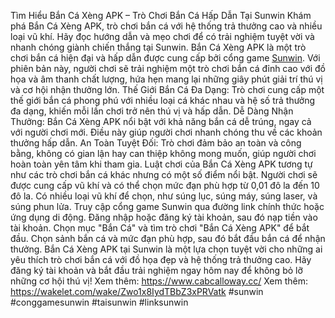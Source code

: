 Tìm Hiểu Bắn Cá Xèng APK – Trò Chơi Bắn Cá Hấp Dẫn Tại Sunwin
Khám phá Bắn Cá Xèng APK, trò chơi bắn cá với hệ thống trả thưởng cao và nhiều loại vũ khí. Hãy đọc hướng dẫn và mẹo chơi để có trải nghiệm tuyệt vời và nhanh chóng giành chiến thắng tại Sunwin.
Bắn Cá Xèng APK là một trò chơi bắn cá hiện đại và hấp dẫn được cung cấp bởi cổng game [Sunwin](https://www.cabcalloway.cc/). Với phiên bản này, người chơi sẽ trải nghiệm một trò chơi bắn cá đỉnh cao với đồ họa và âm thanh chất lượng, hứa hẹn mang lại những giây phút giải trí thú vị và cơ hội nhận thưởng lớn.
Thế Giới Bắn Cá Đa Dạng: Trò chơi cung cấp một thế giới bắn cá phong phú với nhiều loại cá khác nhau và hệ số trả thưởng đa dạng, khiến mỗi lần chơi trở nên thú vị và hấp dẫn.
Dễ Dàng Nhận Thưởng: Bắn Cá Xèng APK nổi bật với khả năng bắn cá dễ trúng, ngay cả với người chơi mới. Điều này giúp người chơi nhanh chóng thu về các khoản thưởng hấp dẫn.
An Toàn Tuyệt Đối: Trò chơi đảm bảo an toàn và công bằng, không có gian lận hay can thiệp không mong muốn, giúp người chơi hoàn toàn yên tâm khi tham gia.
Luật chơi của Bắn Cá Xèng APK tương tự như các trò chơi bắn cá khác nhưng có một số điểm nổi bật. Người chơi sẽ được cung cấp vũ khí và có thể chọn mức đạn phù hợp từ 0,01 đô la đến 10 đô la. Có nhiều loại vũ khí để chọn, như súng lục, súng máy, súng laser, và súng phun lửa.
Truy cập cổng game Sunwin qua đường link chính thức hoặc ứng dụng di động.
Đăng nhập hoặc đăng ký tài khoản, sau đó nạp tiền vào tài khoản.
Chọn mục "Bắn Cá" và tìm trò chơi "Bắn Cá Xèng APK" để bắt đầu.
Chọn sảnh bắn cá và mức đạn phù hợp, sau đó bắt đầu bắn cá để nhận thưởng.
Bắn Cá Xèng APK tại Sunwin là một lựa chọn tuyệt vời cho những ai yêu thích trò chơi bắn cá với đồ họa đẹp và hệ thống trả thưởng cao. Hãy đăng ký tài khoản và bắt đầu trải nghiệm ngay hôm nay để không bỏ lỡ những cơ hội thú vị!
Xem thêm: https://www.cabcalloway.cc/
Xem thêm: https://wakelet.com/wake/Zwo1x8IydTBbZ3xPRVatk
#sunwin #conggamesunwin #taisunwin #linksunwin
